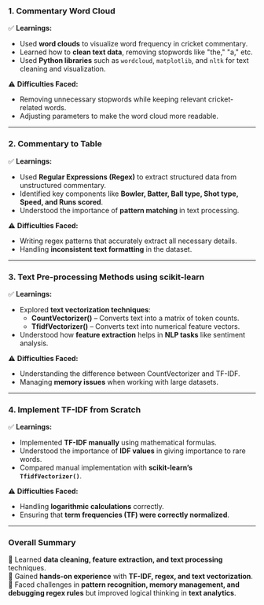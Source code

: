 

### **1. Commentary Word Cloud**  
✅ **Learnings:**  
- Used **word clouds** to visualize word frequency in cricket commentary.  
- Learned how to **clean text data**, removing stopwords like "the," "a," etc.  
- Used **Python libraries** such as `wordcloud`, `matplotlib`, and `nltk` for text cleaning and visualization.  

⚠ **Difficulties Faced:**  
- Removing unnecessary stopwords while keeping relevant cricket-related words.  
- Adjusting parameters to make the word cloud more readable.  

---

### **2. Commentary to Table**  
✅ **Learnings:**  
- Used **Regular Expressions (Regex)** to extract structured data from unstructured commentary.  
- Identified key components like **Bowler, Batter, Ball type, Shot type, Speed, and Runs scored**.  
- Understood the importance of **pattern matching** in text processing.  

⚠ **Difficulties Faced:**  
- Writing regex patterns that accurately extract all necessary details.  
- Handling **inconsistent text formatting** in the dataset.  

---

### **3. Text Pre-processing Methods using scikit-learn**  
✅ **Learnings:**  
- Explored **text vectorization techniques**:  
  - **CountVectorizer()** – Converts text into a matrix of token counts.  
  - **TfidfVectorizer()** – Converts text into numerical feature vectors.  
- Understood how **feature extraction** helps in **NLP tasks** like sentiment analysis.  

⚠ **Difficulties Faced:**  
- Understanding the difference between CountVectorizer and TF-IDF.  
- Managing **memory issues** when working with large datasets.  

---

### **4. Implement TF-IDF from Scratch**  
✅ **Learnings:**  
- Implemented **TF-IDF manually** using mathematical formulas.  
- Understood the importance of **IDF values** in giving importance to rare words.  
- Compared manual implementation with **scikit-learn’s `TfidfVectorizer()`**.  

⚠ **Difficulties Faced:**  
- Handling **logarithmic calculations** correctly.  
- Ensuring that **term frequencies (TF) were correctly normalized**.  

---

### **Overall Summary**  
📌 Learned **data cleaning, feature extraction, and text processing** techniques.  
📌 Gained **hands-on experience** with **TF-IDF, regex, and text vectorization**.  
📌 Faced challenges in **pattern recognition, memory management, and debugging regex rules** but improved logical thinking in **text analytics**.  


